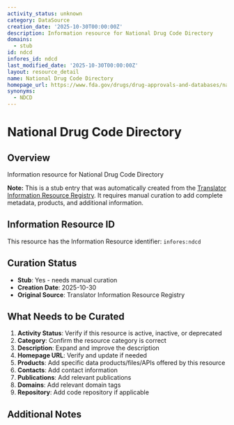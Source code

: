 ```yaml
---
activity_status: unknown
category: DataSource
creation_date: '2025-10-30T00:00:00Z'
description: Information resource for National Drug Code Directory
domains:
  - stub
id: ndcd
infores_id: ndcd
last_modified_date: '2025-10-30T00:00:00Z'
layout: resource_detail
name: National Drug Code Directory
homepage_url: https://www.fda.gov/drugs/drug-approvals-and-databases/national-drug-code-directory
synonyms:
  - NDCD
---
```


# National Drug Code Directory

## Overview

Information resource for National Drug Code Directory

**Note:** This is a stub entry that was automatically created from the [Translator Information Resource Registry](https://biolink.github.io/information-resource-registry/). It requires manual curation to add complete metadata, products, and additional information.

## Information Resource ID

This resource has the Information Resource identifier: `infores:ndcd`

## Curation Status

- **Stub**: Yes - needs manual curation
- **Creation Date**: 2025-10-30
- **Original Source**: Translator Information Resource Registry

## What Needs to be Curated

1. **Activity Status**: Verify if this resource is active, inactive, or deprecated
2. **Category**: Confirm the resource category is correct
3. **Description**: Expand and improve the description
4. **Homepage URL**: Verify and update if needed
5. **Products**: Add specific data products/files/APIs offered by this resource
6. **Contacts**: Add contact information
7. **Publications**: Add relevant publications
8. **Domains**: Add relevant domain tags
9. **Repository**: Add code repository if applicable

## Additional Notes
